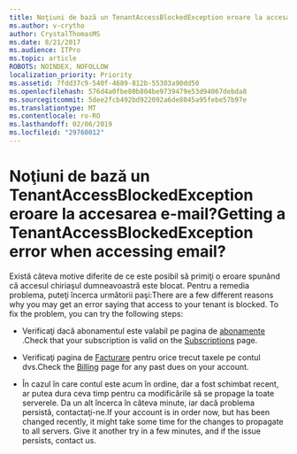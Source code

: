 ```yaml
---
title: Noţiuni de bază un TenantAccessBlockedException eroare la accesarea e-mail?
ms.author: v-crytho
author: CrystalThomasMS
ms.date: 8/21/2017
ms.audience: ITPro
ms.topic: article
ROBOTS: NOINDEX, NOFOLLOW
localization_priority: Priority
ms.assetid: 7fdd37c9-540f-4689-812b-55303a90dd50
ms.openlocfilehash: 576d4a0fbe80b804be9739479e53d94067debda8
ms.sourcegitcommit: 5dee2fcb492bd922092a6de8045a95febe57b97e
ms.translationtype: MT
ms.contentlocale: ro-RO
ms.lasthandoff: 02/06/2019
ms.locfileid: "29760012"
---
```

# <a name="getting-a-tenantaccessblockedexception-error-when-accessing-email"></a><span data-ttu-id="f05c6-102">Noţiuni de bază un TenantAccessBlockedException eroare la accesarea e-mail?</span><span class="sxs-lookup"><span data-stu-id="f05c6-102">Getting a TenantAccessBlockedException error when accessing email?</span></span>

<span data-ttu-id="f05c6-p101">Există câteva motive diferite de ce este posibil să primiţi o eroare spunând că accesul chiriaşul dumneavoastră este blocat. Pentru a remedia problema, puteţi încerca următorii paşi:</span><span class="sxs-lookup"><span data-stu-id="f05c6-p101">There are a few different reasons why you may get an error saying that access to your tenant is blocked. To fix the problem, you can try the following steps:</span></span>
  
- <span data-ttu-id="f05c6-105">Verificaţi dacă abonamentul este valabil pe pagina de [abonamente](https://admin.microsoft.com/adminportal/home#/subscriptions) .</span><span class="sxs-lookup"><span data-stu-id="f05c6-105">Check that your subscription is valid on the [Subscriptions](https://admin.microsoft.com/adminportal/home#/subscriptions) page.</span></span> 
    
- <span data-ttu-id="f05c6-106">Verificaţi pagina de [Facturare](https://admin.microsoft.com/adminportal/home#/billoverview) pentru orice trecut taxele pe contul dvs.</span><span class="sxs-lookup"><span data-stu-id="f05c6-106">Check the [Billing](https://admin.microsoft.com/adminportal/home#/billoverview) page for any past dues on your account.</span></span> 
    
- <span data-ttu-id="f05c6-p102">În cazul în care contul este acum în ordine, dar a fost schimbat recent, ar putea dura ceva timp pentru ca modificările să se propage la toate serverele. Da un alt încerca în câteva minute, iar dacă problema persistă, contactaţi-ne.</span><span class="sxs-lookup"><span data-stu-id="f05c6-p102">If your account is in order now, but has been changed recently, it might take some time for the changes to propagate to all servers. Give it another try in a few minutes, and if the issue persists, contact us.</span></span>
    

